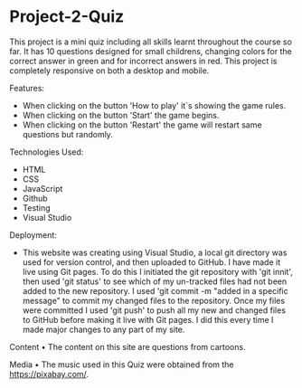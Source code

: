 # Project-2-Quiz
This project is a mini quiz  including all skills learnt throughout the course so far. It has 10 questions designed for small childrens, changing colors for the correct answer in green and for incorrect answers in red.
This project is completely responsive on both a desktop and mobile.

Features:
  - When clicking on the button 'How to play' it`s showing the game rules.
  - When clicking on the button 'Start' the game begins.
  - When clicking  on the button 'Restart' the game will restart same questions but randomly.

Technologies Used:
- HTML
- CSS
- JavaScript
- Github
- Testing
- Visual Studio

Deployment:
- This website was creating using Visual Studio, a local git directory was used for version control, and then uploaded to GitHub. I have made it live using Git pages. To do this I initiated the git repository with 'git innit', then used 'git status' to see which of my un-tracked files had not been added to the new repository. I used 'git commit -m "added in a specific message" to commit my changed files to the repository. Once my files were committed I used 'git push' to push all my new and changed files to GitHub before making it live with Git pages. I did this every time I made major changes to any part of my site.

Content
• The content on this site are questions from cartoons.

Media
• The music used in this Quiz were obtained from the https://pixabay.com/.
